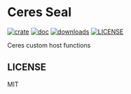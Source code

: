 # Ceres Seal

[![crate](https://img.shields.io/crates/v/ceres-seal.svg)](https://crates.io/crates/ceres-seal)
[![doc](https://img.shields.io/badge/current-docs-brightgreen.svg)](https://docs.rs/ceres-seal/)
[![downloads](https://img.shields.io/crates/d/ceres-seal.svg)](https://crates.io/crates/ceres-seal)
[![LICENSE](https://img.shields.io/crates/l/ceres-seal.svg)](https://choosealicense.com/licenses/apache-2.0/)

Ceres custom host functions

## LICENSE

MIT

